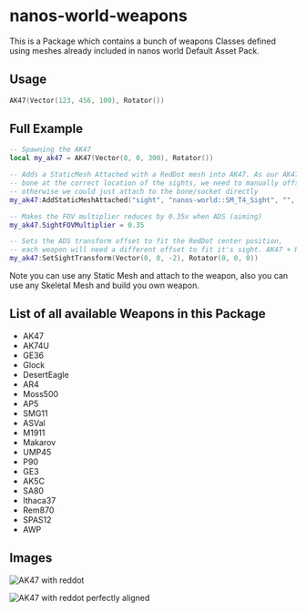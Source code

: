 # nanos-world-weapons

This is a Package which contains a bunch of weapons Classes defined using meshes already included in nanos world Default Asset Pack.


## Usage

```lua
AK47(Vector(123, 456, 100), Rotator())
```


## Full Example

```lua
-- Spawning the AK47
local my_ak47 = AK47(Vector(0, 0, 300), Rotator())

-- Adds a StaticMesh Attached with a RedDot mesh into AK47. As our AK47 model doesn't have a
-- bone at the correct location of the sights, we need to manually offset it to match the location,
-- otherwise we could just attach to the bone/socket directly
my_ak47:AddStaticMeshAttached("sight", "nanos-world::SM_T4_Sight", "", Vector(23, -0, 12))

-- Makes the FOV multiplier reduces by 0.35x when ADS (aiming)
my_ak47.SightFOVMultiplier = 0.35

-- Sets the ADS transform offset to fit the RedDot center position,
-- each weapon will need a different offset to fit it's sight. AK47 + RedDot best fit is Z = -2
my_ak47:SetSightTransform(Vector(0, 0, -2), Rotator(0, 0, 0))
```

Note you can use any Static Mesh and attach to the weapon, also you can use any Skeletal Mesh and build you own weapon.


## List of all available Weapons in this Package

- AK47
- AK74U
- GE36
- Glock
- DesertEagle
- AR4
- Moss500
- AP5
- SMG11
- ASVal
- M1911
- Makarov
- UMP45
- P90
- GE3
- AK5C
- SA80
- Ithaca37
- Rem870
- SPAS12
- AWP


## Images

![AK47 with reddot](https://i.imgur.com/K8qK3OG.png)

![AK47 with reddot perfectly aligned](https://i.imgur.com/QeoHPBB.png)
